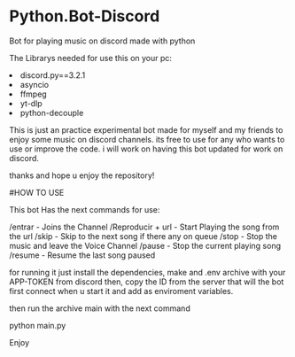 # Python.Bot-Discord
Bot for playing music on discord made with python


The Librarys needed for use this on your pc:


<li>discord.py==3.2.1</li>
<li>asyncio</li>
<li>ffmpeg</li>
<li>yt-dlp</li>
<li>python-decouple</li>



<p>This is just an practice experimental bot made for myself and my friends to enjoy some music on discord channels. its free to use for any who wants to use or improve the code.
i will work on having this bot updated for work on discord.</p>

thanks and hope u enjoy the repository!

#HOW TO USE

This bot Has the next commands for use:

/entrar - Joins the Channel
/Reproducir + url - Start Playing the song from the url
/skip - Skip to the next song if there any on queue
/stop - Stop the music and leave the Voice Channel
/pause - Stop the current playing song
/resume - Resume the last song paused


for running it just install the dependencies, make and .env archive with your APP-TOKEN from discord then, copy the ID from the server that will the bot first connect when u start it and add as enviroment variables.

then run the archive main with the next command

python main.py

Enjoy
